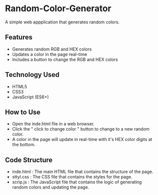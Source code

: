 # Random-Color-Generator

A simple web appplication that generates random colors.

## Features 

* Generates random RGB and HEX colors
* Updates a color in the page real-time
* Includes a button to change the RGB and HEX colors

## Technology Used 
* HTML5
* CSS3
* JavaScript (ES6+)

## How to Use
* Open the inde.html file in a web browser.
* Click the " click to change color " button to change to a new random color.
* A color in the page will update in real-time with it's HEX color digits at the bottom.

## Code Structure
* inde.html : The main HTML file that contains the structure of the page.
* sttyl.css : The CSS file that contains the styles for the page.
* scrip.js : The JavaScript file that contains the logic of generating random colors and updating the page.
